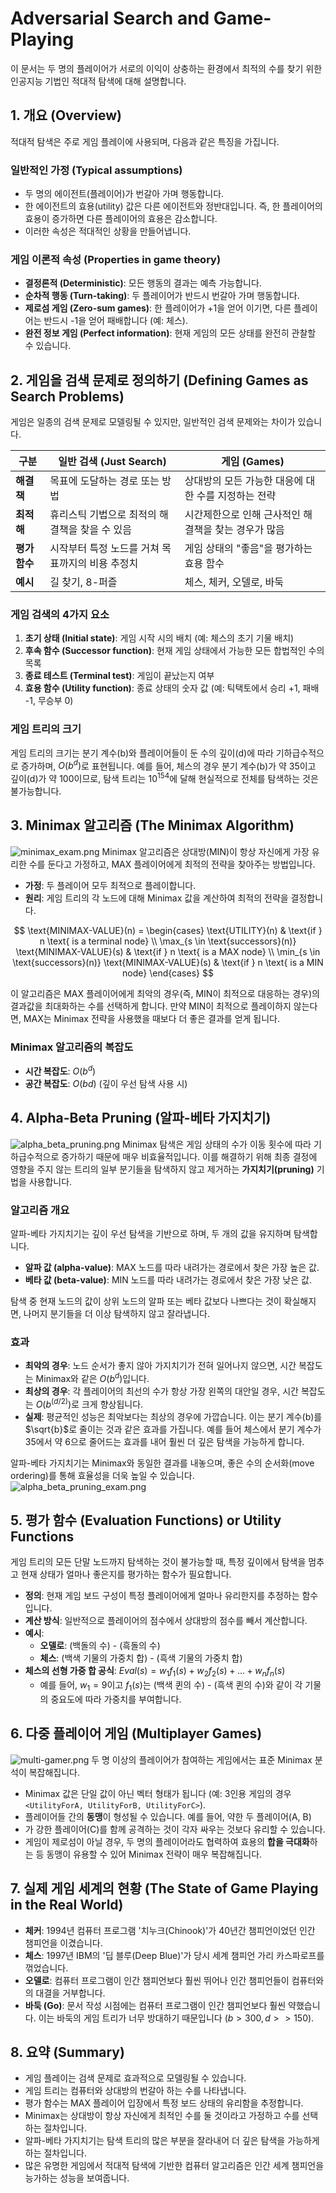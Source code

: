 # Adversarial Search and Game-Playing

이 문서는 두 명의 플레이어가 서로의 이익이 상충하는 환경에서 최적의 수를 찾기 위한 인공지능 기법인 적대적 탐색에 대해 설명합니다. 

## 1. 개요 (Overview)

적대적 탐색은 주로 게임 플레이에 사용되며, 다음과 같은 특징을 가집니다.

### 일반적인 가정 (Typical assumptions) 
* 두 명의 에이전트(플레이어)가 번갈아 가며 행동합니다. 
* 한 에이전트의 효용(utility) 값은 다른 에이전트와 정반대입니다.  즉, 한 플레이어의 효용이 증가하면 다른 플레이어의 효용은 감소합니다. 
* 이러한 속성은 적대적인 상황을 만들어냅니다. 

### 게임 이론적 속성 (Properties in game theory) 
* **결정론적 (Deterministic)**: 모든 행동의 결과는 예측 가능합니다. 
* **순차적 행동 (Turn-taking)**: 두 플레이어가 반드시 번갈아 가며 행동합니다. 
* **제로섬 게임 (Zero-sum games)**: 한 플레이어가 +1을 얻어 이기면, 다른 플레이어는 반드시 -1을 얻어 패배합니다 (예: 체스). 
* **완전 정보 게임 (Perfect information)**: 현재 게임의 모든 상태를 완전히 관찰할 수 있습니다. 

## 2. 게임을 검색 문제로 정의하기 (Defining Games as Search Problems)

게임은 일종의 검색 문제로 모델링될 수 있지만, 일반적인 검색 문제와는 차이가 있습니다. 

| 구분 | 일반 검색 (Just Search) | 게임 (Games) |
|---|---|---|
| **해결책** | 목표에 도달하는 경로 또는 방법  | 상대방의 모든 가능한 대응에 대한 수를 지정하는 전략  |
| **최적해** | 휴리스틱 기법으로 최적의 해결책을 찾을 수 있음  | 시간제한으로 인해 근사적인 해결책을 찾는 경우가 많음  |
| **평가 함수** | 시작부터 특정 노드를 거쳐 목표까지의 비용 추정치  | 게임 상태의 "좋음"을 평가하는 효용 함수  |
| **예시** | 길 찾기, 8-퍼즐  | 체스, 체커, 오델로, 바둑  |

### 게임 검색의 4가지 요소 
1.  **초기 상태 (Initial state)**: 게임 시작 시의 배치 (예: 체스의 초기 기물 배치) 
2.  **후속 함수 (Successor function)**: 현재 게임 상태에서 가능한 모든 합법적인 수의 목록 
3.  **종료 테스트 (Terminal test)**: 게임이 끝났는지 여부 
4.  **효용 함수 (Utility function)**: 종료 상태의 숫자 값 (예: 틱택토에서 승리 +1, 패배 -1, 무승부 0) 

### 게임 트리의 크기
게임 트리의 크기는 분기 계수(b)와 플레이어들이 둔 수의 깊이(d)에 따라 기하급수적으로 증가하며, $O(b^d)$로 표현됩니다.  예를 들어, 체스의 경우 분기 계수(b)가 약 35이고 깊이(d)가 약 100이므로, 탐색 트리는 $10^{154}$에 달해 현실적으로 전체를 탐색하는 것은 불가능합니다. 

## 3. Minimax 알고리즘 (The Minimax Algorithm)
![minimax_exam.png](./images/minimax_exam.png)
Minimax 알고리즘은 상대방(MIN)이 항상 자신에게 가장 유리한 수를 둔다고 가정하고, MAX 플레이어에게 최적의 전략을 찾아주는 방법입니다. 

* **가정**: 두 플레이어 모두 최적으로 플레이합니다. 
* **원리**: 게임 트리의 각 노드에 대해 Minimax 값을 계산하여 최적의 전략을 결정합니다. 

$$
\text{MINIMAX-VALUE}(n) =
\begin{cases}
\text{UTILITY}(n) & \text{if } n \text{ is a terminal node} \\
\max_{s \in \text{successors}(n)} \text{MINIMAX-VALUE}(s) & \text{if } n \text{ is a MAX node} \\
\min_{s \in \text{successors}(n)} \text{MINIMAX-VALUE}(s) & \text{if } n \text{ is a MIN node}
\end{cases}
$$


이 알고리즘은 MAX 플레이어에게 최악의 경우(즉, MIN이 최적으로 대응하는 경우)의 결과값을 최대화하는 수를 선택하게 합니다.  만약 MIN이 최적으로 플레이하지 않는다면, MAX는 Minimax 전략을 사용했을 때보다 더 좋은 결과를 얻게 됩니다. 

### Minimax 알고리즘의 복잡도 
* **시간 복잡도**: $O(b^d)$ 
* **공간 복잡도**: $O(bd)$ (깊이 우선 탐색 사용 시) 

## 4. Alpha-Beta Pruning (알파-베타 가지치기)
![alpha_beta_pruning.png](./images/alpha_beta_pruning.png)
Minimax 탐색은 게임 상태의 수가 이동 횟수에 따라 기하급수적으로 증가하기 때문에 매우 비효율적입니다.  이를 해결하기 위해 최종 결정에 영향을 주지 않는 트리의 일부 분기들을 탐색하지 않고 제거하는 **가지치기(pruning)** 기법을 사용합니다.

### 알고리즘 개요 
알파-베타 가지치기는 깊이 우선 탐색을 기반으로 하며, 두 개의 값을 유지하며 탐색합니다.
* **알파 값 (alpha-value)**: MAX 노드를 따라 내려가는 경로에서 찾은 가장 높은 값. 
* **베타 값 (beta-value)**: MIN 노드를 따라 내려가는 경로에서 찾은 가장 낮은 값. 

탐색 중 현재 노드의 값이 상위 노드의 알파 또는 베타 값보다 나쁘다는 것이 확실해지면, 나머지 분기들을 더 이상 탐색하지 않고 잘라냅니다. 

### 효과 
* **최악의 경우**: 노드 순서가 좋지 않아 가지치기가 전혀 일어나지 않으면, 시간 복잡도는 Minimax와 같은 $O(b^d)$입니다. 
* **최상의 경우**: 각 플레이어의 최선의 수가 항상 가장 왼쪽의 대안일 경우, 시간 복잡도는 $O(b^{(d/2)})$로 크게 향상됩니다. 
* **실제**: 평균적인 성능은 최악보다는 최상의 경우에 가깝습니다.  이는 분기 계수(b)를 $\sqrt{b}$로 줄이는 것과 같은 효과를 가집니다.  예를 들어 체스에서 분기 계수가 35에서 약 6으로 줄어드는 효과를 내어 훨씬 더 깊은 탐색을 가능하게 합니다. 

알파-베타 가지치기는 Minimax와 동일한 결과를 내놓으며, 좋은 수의 순서화(move ordering)를 통해 효율성을 더욱 높일 수 있습니다. 
![alpha_beta_pruning_exam.png](./images/alpha_beta_pruning_exam.png)

## 5. 평가 함수 (Evaluation Functions) or Utility Functions

게임 트리의 모든 단말 노드까지 탐색하는 것이 불가능할 때, 특정 깊이에서 탐색을 멈추고 현재 상태가 얼마나 좋은지를 평가하는 함수가 필요합니다. 

* **정의**: 현재 게임 보드 구성이 특정 플레이어에게 얼마나 유리한지를 추정하는 함수입니다. 
* **계산 방식**: 일반적으로 플레이어의 점수에서 상대방의 점수를 빼서 계산합니다. 
* **예시**:
    * **오델로**: (백돌의 수) - (흑돌의 수) 
    * **체스**: (백색 기물의 가중치 합) - (흑색 기물의 가중치 합) 
* **체스의 선형 가중 합 공식**:
  $Eval(s) = w_{1}f_{1}(s) + w_{2}f_{2}(s) + ... + w_{n}f_{n}(s)$ 
    * 예를 들어, $w_1=9$이고 $f_1(s)$는 (백색 퀸의 수) - (흑색 퀸의 수)와 같이 각 기물의 중요도에 따라 가중치를 부여합니다. 

## 6. 다중 플레이어 게임 (Multiplayer Games)
![multi-gamer.png](./images/multi-gamer.png)
두 명 이상의 플레이어가 참여하는 게임에서는 표준 Minimax 분석이 복잡해집니다. 

* Minimax 값은 단일 값이 아닌 벡터 형태가 됩니다 (예: 3인용 게임의 경우 `<UtilityForA, UtilityForB, UtilityForC>`). 
* 플레이어들 간의 **동맹**이 형성될 수 있습니다. 예를 들어, 약한 두 플레이어(A, B)
* 가 강한 플레이어(C)를 함께 공격하는 것이 각자 싸우는 것보다 유리할 수 있습니다. 
* 게임이 제로섬이 아닐 경우, 두 명의 플레이어라도 협력하여 효용의 **합을 극대화**하는 등 동맹이 유용할 수 있어 Minimax 전략이 매우 복잡해집니다. 

## 7. 실제 게임 세계의 현황 (The State of Game Playing in the Real World) 

* **체커**: 1994년 컴퓨터 프로그램 '치누크(Chinook)'가 40년간 챔피언이었던 인간 챔피언을 이겼습니다. 
* **체스**: 1997년 IBM의 '딥 블루(Deep Blue)'가 당시 세계 챔피언 가리 카스파로프를 꺾었습니다. 
* **오델로**: 컴퓨터 프로그램이 인간 챔피언보다 훨씬 뛰어나 인간 챔피언들이 컴퓨터와의 대결을 거부합니다. 
* **바둑 (Go)**: 문서 작성 시점에는 컴퓨터 프로그램이 인간 챔피언보다 훨씬 약했습니다.  이는 바둑의 게임 트리가 너무 방대하기 때문입니다 ($b > 300, d >> 150$). 

## 8. 요약 (Summary) 

* 게임 플레이는 검색 문제로 효과적으로 모델링될 수 있습니다. 
* 게임 트리는 컴퓨터와 상대방의 번갈아 하는 수를 나타냅니다. 
* 평가 함수는 MAX 플레이어 입장에서 특정 보드 상태의 유리함을 추정합니다. 
* Minimax는 상대방이 항상 자신에게 최적인 수를 둘 것이라고 가정하고 수를 선택하는 절차입니다. 
* 알파-베타 가지치기는 탐색 트리의 많은 부분을 잘라내어 더 깊은 탐색을 가능하게 하는 절차입니다. 
* 많은 유명한 게임에서 적대적 탐색에 기반한 컴퓨터 알고리즘은 인간 세계 챔피언을 능가하는 성능을 보여줍니다. 